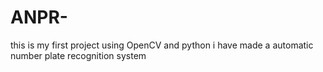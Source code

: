 # ANPR-
this is my first project using OpenCV and python i have made a automatic number plate recognition system
